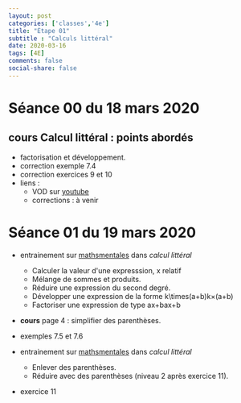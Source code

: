 ```yaml
---
layout: post 
categories: ['classes','4e']
title: "Étape 01"
subtitle : "Calculs littéral"
date: 2020-03-16
tags: [4E]
comments: false
social-share: false
---
```


# Séance 00 du 18 mars 2020
 
## cours Calcul littéral : points abordés
- factorisation et développement.
- correction exemple 7.4
- correction exercices 9 et 10
- liens : 
	- VOD sur [youtube](https://youtu.be/SuLnajYpo8Q) 
	- corrections : à venir 
# Séance 01 du 19 mars 2020

- entrainement sur [mathsmentales](http://mathsmentales.net/) dans *calcul littéral*
	- Calculer la valeur d'une expresssion, x relatif
	- Mélange de sommes et produits.
	- Réduire une expression du second degré.  
	- Développer une expression de la forme k\times(a+b)k×(a+b)
	- Factoriser une expression de type ax+bax+b 
	
- **cours** page 4 : simplifier des parenthèses.
- exemples 7.5 et 7.6
- entrainement sur [mathsmentales](http://mathsmentales.net/) dans *calcul littéral* 
	- Enlever des parenthèses.
	- Réduire avec des parenthèses (niveau 2 après exercice 11).
- exercice 11